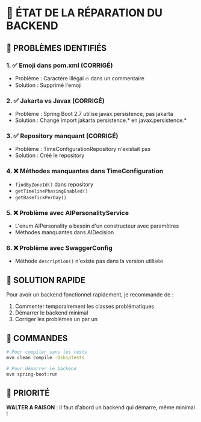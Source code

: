 # 🔧 ÉTAT DE LA RÉPARATION DU BACKEND

## 🚨 PROBLÈMES IDENTIFIÉS

### 1. ✅ Emoji dans pom.xml (CORRIGÉ)
- Problème : Caractère illégal 🔥 dans un commentaire
- Solution : Supprimé l'emoji

### 2. ✅ Jakarta vs Javax (CORRIGÉ)
- Problème : Spring Boot 2.7 utilise javax.persistence, pas jakarta
- Solution : Changé import jakarta.persistence.* en javax.persistence.*

### 3. ✅ Repository manquant (CORRIGÉ)
- Problème : TimeConfigurationRepository n'existait pas
- Solution : Créé le repository

### 4. ❌ Méthodes manquantes dans TimeConfiguration
- `findByZoneId()` dans repository
- `getTimelinePhasingEnabled()`
- `getBaseTickPerDay()`

### 5. ❌ Problème avec AIPersonalityService
- L'enum AIPersonality a besoin d'un constructeur avec paramètres
- Méthodes manquantes dans AIDecision

### 6. ❌ Problème avec SwaggerConfig
- Méthode `description()` n'existe pas dans la version utilisée

## 🎯 SOLUTION RAPIDE

Pour avoir un backend fonctionnel rapidement, je recommande de :
1. Commenter temporairement les classes problématiques
2. Démarrer le backend minimal
3. Corriger les problèmes un par un

## 📝 COMMANDES

```bash
# Pour compiler sans les tests
mvn clean compile -DskipTests

# Pour démarrer le backend
mvn spring-boot:run
```

## 🚀 PRIORITÉ

**WALTER A RAISON** : Il faut d'abord un backend qui démarre, même minimal !